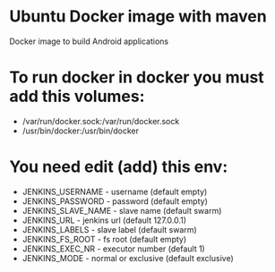 # Ubuntu Docker image with maven
Docker image to build Android applications

# To run docker in docker you must add this volumes:
- /var/run/docker.sock:/var/run/docker.sock
- /usr/bin/docker:/usr/bin/docker

# You need edit (add) this env:
- JENKINS_USERNAME - username (default empty)
- JENKINS_PASSWORD - password (default empty)
- JENKINS_SLAVE_NAME - slave name (default swarm)
- JENKINS_URL - jenkins url (default 127.0.0.1)
- JENKINS_LABELS - slave label (default swarm)
- JENKINS_FS_ROOT - fs root (default empty)
- JENKINS_EXEC_NR - executor number (default 1)
- JENKINS_MODE - normal or exclusive (default exclusive)

